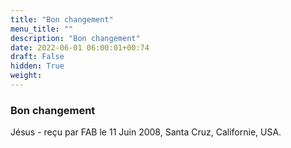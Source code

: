 ```yaml
---
title: "Bon changement"
menu_title: ""
description: "Bon changement"
date: 2022-06-01 06:00:01+00:74
draft: False
hidden: True
weight:
---
```

### Bon changement

Jésus - reçu par FAB le 11 Juin 2008, Santa Cruz, Californie, USA.



